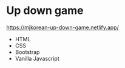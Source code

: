 # Up down game
https://mjkorean-up-down-game.netlify.app/

- HTML
- CSS
- Bootstrap
- Vanilla Javascript
